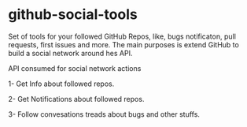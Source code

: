 # github-social-tools

Set of tools for your followed GitHub Repos, like, bugs notificaton, pull requests, first issues and more.
The main purposes is extend GitHub to build a social network around hes API.

API consumed for social network actions

1- Get Info about followed repos.

2- Get Notifications about followed repos.

3- Follow convesations treads about bugs and other stuffs.
